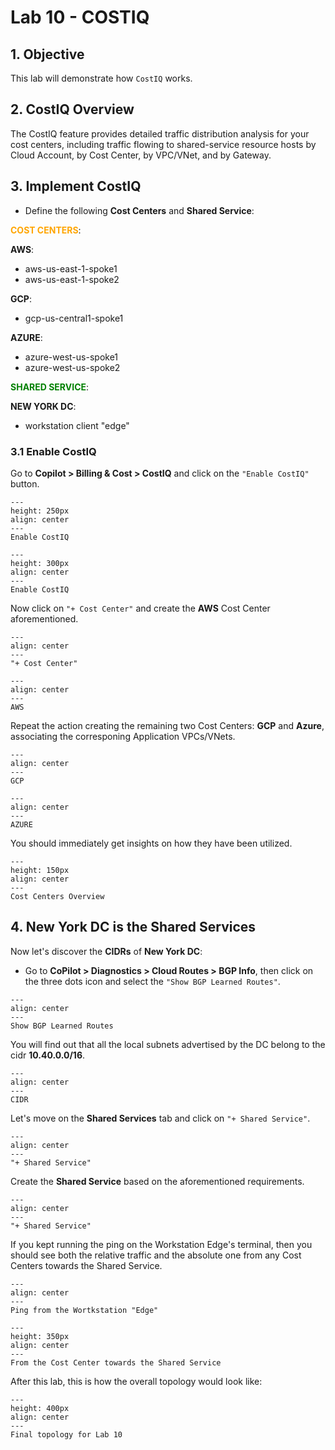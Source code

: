 # Lab 10 - COSTIQ

## 1. Objective

This lab will demonstrate how `CostIQ` works.

## 2. CostIQ Overview

The CostIQ feature provides detailed traffic distribution analysis for your cost centers, including traffic flowing to shared-service resource hosts by Cloud Account, by Cost Center, by VPC/VNet, and by Gateway.

## 3. Implement CostIQ

- Define the following **Cost Centers** and **Shared Service**:

**<span style='color:orange'>COST CENTERS</span>**:

**AWS**:
- aws-us-east-1-spoke1
- aws-us-east-1-spoke2

**GCP**:
- gcp-us-central1-spoke1

**AZURE**:
- azure-west-us-spoke1
- azure-west-us-spoke2

**<span style='color:green'>SHARED SERVICE</span>**:

**NEW YORK DC**:
- workstation client "edge"

### 3.1 Enable CostIQ

Go to **Copilot > Billing & Cost > CostIQ** and click on the `"Enable CostIQ"` button.

```{figure} images/lab9-costiq.png
---
height: 250px
align: center
---
Enable CostIQ
```

```{figure} images/lab9-costiq001.png
---
height: 300px
align: center
---
Enable CostIQ
```

Now click on `"+ Cost Center"` and create the **AWS** Cost Center aforementioned.

```{figure} images/lab9-costiq02.png
---
align: center
---
"+ Cost Center"
```

```{figure} images/lab9-costiq03.png
---
align: center
---
AWS
```

Repeat the action creating the remaining two Cost Centers: **GCP** and **Azure**, associating the corresponing Application VPCs/VNets.

```{figure} images/lab9-costiq04.png
---
align: center
---
GCP
```

```{figure} images/lab9-costiq05.png
---
align: center
---
AZURE
```

You should immediately get insights on how they have been utilized.

```{figure} images/lab9-costiq06.png
---
height: 150px
align: center
---
Cost Centers Overview
```

## 4. New York DC is the Shared Services

Now let's discover the **CIDRs** of **New York DC**:

- Go to **CoPilot > Diagnostics > Cloud Routes > BGP Info**, then click on the three dots icon and select the `"Show BGP Learned Routes"`.

```{figure} images/lab9-costiq10.png
---
align: center
---
Show BGP Learned Routes
```

You will find out that all the local subnets advertised by the DC belong to the cidr **10.40.0.0/16**.

```{figure} images/lab9-cidr.png
---
align: center
---
CIDR
```

Let's move on the **Shared Services** tab and click on `"+ Shared Service"`.

```{figure} images/lab9-costiq12.png
---
align: center
---
"+ Shared Service"
```

Create the **Shared Service** based on the aforementioned requirements.

```{figure} images/lab9-costiq13.png
---
align: center
---
"+ Shared Service"
```

If you kept running the ping on the Workstation Edge's terminal, then you should see both the relative traffic and the absolute one from any Cost Centers towards the Shared Service.

```{figure} images/lab9-ping.png
---
align: center
---
Ping from the Wortkstation "Edge"
```

```{figure} images/lab9-counter.png
---
height: 350px
align: center
---
From the Cost Center towards the Shared Service
```

After this lab, this is how the overall topology would look like:

```{figure} images/lab9-final.png
---
height: 400px
align: center
---
Final topology for Lab 10
```

